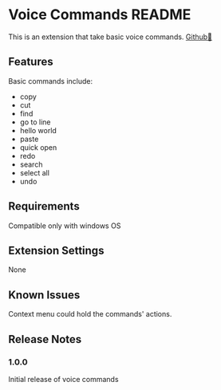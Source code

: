 # Voice Commands README

This is an extension that take basic voice commands. [Github💭](https://github.com/lanly-dev/VSCode-VoiceCommands-Extension "Github")

## Features

Basic commands include:
* copy
* cut
* find
* go to line
* hello world
* paste
* quick open
* redo
* search
* select all
* undo

## Requirements

Compatible only with windows OS 

## Extension Settings

None

## Known Issues

Context menu could hold the commands' actions.

## Release Notes

### 1.0.0

Initial release of voice commands
